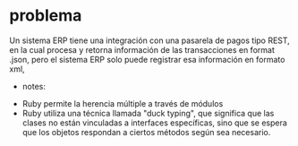 # problema
Un sistema ERP tiene una integración con una pasarela de pagos tipo REST, en la cual procesa 
y retorna información de las transacciones en format .json, pero el sistema ERP solo puede
registrar esa información en formato xml, 

* notes: 
 - Ruby permite la herencia múltiple a través de módulos
 - Ruby utiliza una técnica llamada "duck typing", que significa que las clases no están vinculadas a interfaces específicas, sino que se espera que los objetos respondan a ciertos métodos según sea necesario.

